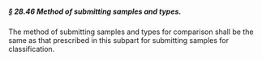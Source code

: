 ##### § 28.46 Method of submitting samples and types. #####

The method of submitting samples and types for comparison shall be the same as that prescribed in this subpart for submitting samples for classification.
